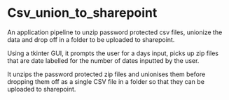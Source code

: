 # Csv_union_to_sharepoint
An application pipeline to unzip password protected csv files, unionize the data and drop off in a folder to be uploaded to sharepoint.

Using a tkinter GUI, it prompts the user for a days input, picks up zip files that are date labelled for the number of dates inputted by the user. 

It unzips the password protected zip files and unionises them before dropping them off as a single CSV file in a folder so that they can be uploaded to sharepoint.
